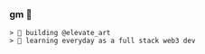 ### gm 👋
```
> 🔭 building @elevate_art
> 🌱 learning everyday as a full stack web3 dev
```

<!--
**rosh-eth/rosh-eth** is a ✨ _special_ ✨ repository because its `README.md` (this file) appears on your GitHub profile.

Here are some ideas to get you started:



- 👯 I’m looking to collaborate on ...
- 🤔 I’m looking for help with ...
- 💬 Ask me about ...
- 📫 How to reach me: ...
- 😄 Pronouns: ...
- ⚡ Fun fact: ...
-->
